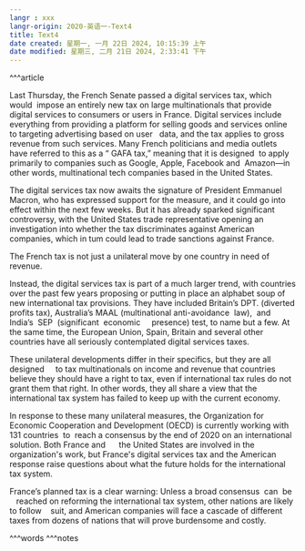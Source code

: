 ```yaml
---
langr : xxx
langr-origin: 2020-英语一-Text4
title: Text4
date created: 星期一, 一月 22日 2024, 10:15:39 上午
date modified: 星期三, 二月 21日 2024, 2:33:41 下午
---
```


^^^article

Last Thursday, the French Senate passed a digital services tax, which would  impose an entirely new tax on large multinationals that provide digital services to consumers or users in France. Digital services include everything from providing a platform for selling goods and services online to targeting advertising based on user   data, and the tax applies to gross revenue from such services. Many French politicians and media outlets have referred to this as a “ GAFA tax,” meaning that it is designed  to apply primarily to companies such as Google, Apple, Facebook and  Amazon—in other words, multinational tech companies based in the United States.

The digital services tax now awaits the signature of President Emmanuel Macron, who has expressed support for the measure, and it could go into effect within the next few weeks. But it has already sparked significant controversy, with the United States trade representative opening an investigation into whether the tax discriminates against American companies, which in tum could lead to trade sanctions against France.

The French tax is not just a unilateral move by one country in need of revenue.                   

Instead, the digital services tax is part of a much larger trend, with countries over the past few years proposing or putting in place an alphabet soup of new international tax provisions. They have included Britain’s DPT. (diverted profits tax), Australia’s MAAL (multinational anti-avoidance  law),  and  India’s  SEP  (significant  economic     presence) test, to name but a few. At the same time, the European Union, Spain, Britain and several other countries have all seriously contemplated digital services taxes.

These unilateral developments differ in their specifics, but they are all designed     to tax multinationals on income and revenue that countries believe they should have a right to tax, even if international tax rules do not grant them that right. In other words, they all share a view that the international tax system has failed to keep up with the current economy.

In response to these many unilateral measures, the Organization for Economic Cooperation and Development (OECD) is currently working with 131 countries  to  reach a consensus by the end of 2020 on an international solution. Both France and      the United States are involved in the organization's work, but France's digital services tax and the American response raise questions about what the future holds for the international tax system.

France’s planned tax is a clear warning: Unless a broad consensus  can  be    reached on reforming the international tax system, other nations are likely to follow    suit, and American companies will face a cascade of different taxes from dozens of nations that will prove burdensome and costly.




^^^words
^^^notes